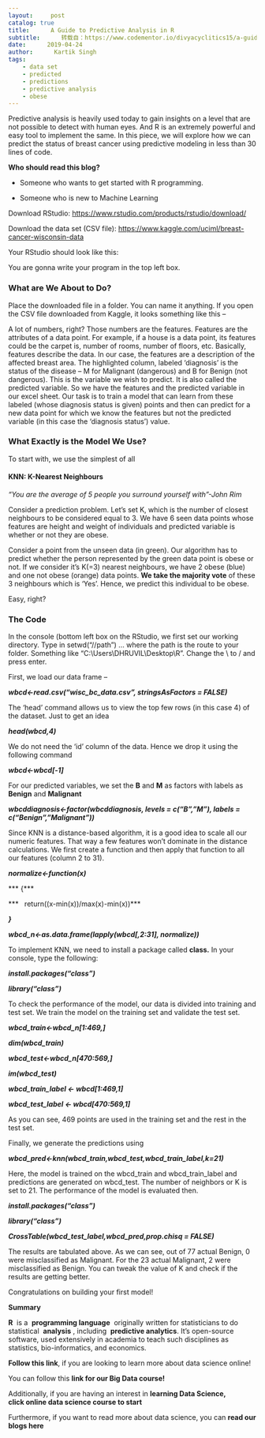 ```yaml
---
layout:     post
catalog: true
title:      A Guide to Predictive Analysis in R
subtitle:      转载自：https://www.codementor.io/divyacyclitics15/a-guide-to-predictive-analysis-in-r-ubqtncz35
date:      2019-04-24
author:      Kartik Singh
tags:
    - data set
    - predicted
    - predictions
    - predictive analysis
    - obese
---
```


Predictive analysis is heavily used today to gain insights on a level that are not possible to detect with human eyes. And R is an extremely powerful and easy tool to implement the same. In this piece, we will explore how we can predict the status of breast cancer using predictive modeling in less than 30 lines of code.

**Who should read this blog?**

- Someone who wants to get started with R programming.

- Someone who is new to Machine Learning


Download RStudio: https://www.rstudio.com/products/rstudio/download/

Download the data set (CSV file): https://www.kaggle.com/uciml/breast-cancer-wisconsin-data

Your RStudio should look like this:

You are gonna write your program in the top left box.

###  **What are We About to Do?**

Place the downloaded file in a folder. You can name it anything. If you open the CSV file downloaded from Kaggle, it looks something like this –

A lot of numbers, right? Those numbers are the features. Features are the attributes of a data point. For example, if a house is a data point, its features could be the carpet is, number of rooms, number of floors, etc. Basically, features describe the data. In our case, the features are a description of the affected breast area. The highlighted column, labeled ‘diagnosis’ is the status of the disease – M for Malignant (dangerous) and B for Benign (not dangerous). This is the variable we wish to predict. It is also called the predicted variable. So we have the features and the predicted variable in our excel sheet. Our task is to train a model that can learn from these labeled (whose diagnosis status is given) points and then can predict for a new data point for which we know the features but not the predicted variable (in this case the ‘diagnosis status’) value.

###  **What Exactly is the Model We Use?**

To start with, we use the simplest of all

####  KNN: K-Nearest Neighbours

*“You are the average of 5 people you surround yourself with”-John Rim*

Consider a prediction problem. Let’s set K, which is the number of closest neighbours to be considered equal to 3. We have 6 seen data points whose features are height and weight of individuals and predicted variable is whether or not they are obese.

Consider a point from the unseen data (in green). Our algorithm has to predict whether the person represented by the green data point is obese or not. If we consider it’s K(=3) nearest neighbours, we have 2 obese (blue) and one not obese (orange) data points. **We take the majority vote** of these 3 neighbours which is ‘Yes’. Hence, we predict this individual to be obese.

Easy, right?

###  **The Code**

In the console (bottom left box on the RStudio, we first set our working directory. Type in setwd(“//path”) … where the path is the route to your folder. Something like “C:\Users\DHRUVIL\Desktop\R”. Change the \ to / and press enter.

First, we load our data frame –

***wbcd<-read.csv(“wisc_bc_data.csv”, stringsAsFactors = FALSE)***

The ‘head’ command allows us to view the top few rows (in this case 4) of the dataset. Just to get an idea

***head(wbcd,4)***

We do not need the ‘id’ column of the data. Hence we drop it using the following command

***wbcd<-wbcd[-1]***

For our predicted variables, we set the **B** and **M** as factors with labels as **Benign** and **Malignant**

***wbcddiagnosis\<-factor(wbcddiagnosis, levels = c(“B”,”M”), labels = c(“Benign”,”Malignant”))***

Since KNN is a distance-based algorithm, it is a good idea to scale all our numeric features. That way a few features won’t dominate in the distance calculations. We first create a function and then apply that function to all our features (column 2 to 31).

***normalize<-function(x)***

*** {***

***   return((x-min(x))/max(x)-min(x))***

***}***

***wbcd_n<-as.data.frame(lapply(wbcd[,2:31], normalize))***

To implement KNN, we need to install a package called **class.** In your console, type the following:

***install.packages(“class”)***

***library(“class”)***

To check the performance of the model, our data is divided into training and test set. We train the model on the training set and validate the test set.

***wbcd_train<-wbcd_n[1:469,]***

***dim(wbcd_train)***

***wbcd_test<-wbcd_n[470:569,]***

***im(wbcd_test)***

***wbcd_train_label <- wbcd[1:469,1]***

***wbcd_test_label <- wbcd[470:569,1]***

As you can see, 469 points are used in the training set and the rest in the test set.

Finally, we generate the predictions using

***wbcd_pred<-knn(wbcd_train,wbcd_test,wbcd_train_label,k=21)***

Here, the model is trained on the wbcd_train and wbcd_train_label and predictions are generated on wbcd_test. The number of neighbors or K is set to 21. The performance of the model is evaluated then.

***install.packages(“class”)***

***library(“class”)***

***CrossTable(wbcd_test_label,wbcd_pred,prop.chisq = FALSE)***

The results are tabulated above. As we can see, out of 77 actual Benign, 0 were misclassified as Malignant. For the 23 actual Malignant, 2 were misclassified as Benign. You can tweak the value of K and check if the results are getting better.

Congratulations on building your first model!

**Summary**

**R**  is a  **programming language**  originally written for statisticians to do statistical  **analysis** , including  **predictive analytics**. It’s open-source software, used extensively in academia to teach such disciplines as statistics, bio-informatics, and economics.

**Follow this link**, if you are looking to learn more about data science online!

You can follow this **link for our Big Data course!**

Additionally, if you are having an interest in **learning Data Science, click online data science course to start**

Furthermore, if you want to read more about data science, you can **read our blogs here**
